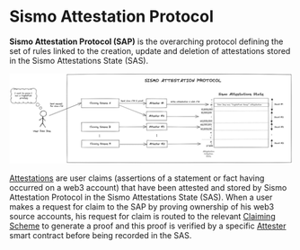 # Sismo Attestation Protocol

**Sismo Attestation Protocol (SAP)** is the overarching protocol defining the set of rules linked to the creation, update and deletion of attestations stored in the Sismo Attestations State (SAS).

![](<../.gitbook/assets/Sismo Attestation Protocol.png>)

[Attestations](../architecture/sismo-attestations-state/attestation-standard-format.md) are user claims (assertions of a statement or fact having occurred on a web3 account) that have been attested and stored by Sismo Attestation Protocol in the Sismo Attestations State (SAS). When a user makes a request for claim to the SAP by proving ownership of his web3 source accounts, his request for claim is routed to the relevant [Claiming Scheme](claiming-protocols/) to generate a proof and this proof is verified by a specific [Attester](attesters.md) smart contract before being recorded in the SAS.
